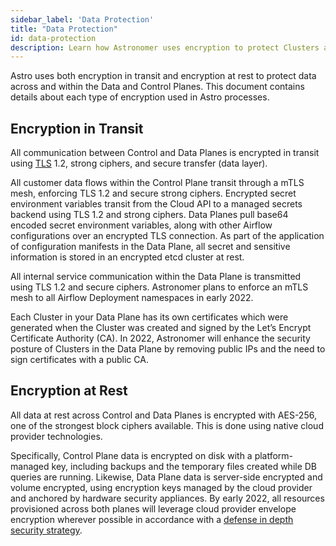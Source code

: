 ```yaml
---
sidebar_label: 'Data Protection'
title: "Data Protection"
id: data-protection
description: Learn how Astronomer uses encryption to protect Clusters and data.
---
```


Astro uses both encryption in transit and encryption at rest to protect data across and within the Data and Control Planes. This document contains details about each type of encryption used in Astro processes.

## Encryption in Transit

All communication between Control and Data Planes is encrypted in transit using [TLS](https://www.acunetix.com/blog/articles/tls-security-what-is-tls-ssl-part-1/) 1.2, strong ciphers, and secure transfer (data layer).

All customer data flows within the Control Plane transit through a mTLS mesh, enforcing TLS 1.2 and secure strong ciphers. Encrypted secret environment variables transit from the Cloud API to a managed secrets backend using TLS 1.2 and strong ciphers. Data Planes pull base64 encoded secret environment variables, along with other Airflow configurations over an encrypted TLS connection. As part of the application of configuration manifests in the Data Plane, all secret and sensitive information is stored in an encrypted etcd cluster at rest.

All internal service communication within the Data Plane is transmitted using TLS 1.2 and secure ciphers. Astronomer plans to enforce an mTLS mesh to all Airflow Deployment namespaces in early 2022.

Each Cluster in your Data Plane has its own certificates which were generated when the Cluster was created and signed by the Let’s Encrypt Certificate Authority (CA). In 2022, Astronomer will enhance the security posture of Clusters in the Data Plane by removing public IPs and the need to sign certificates with a public CA.

## Encryption at Rest

All data at rest across Control and Data Planes is encrypted with AES-256, one of the strongest block ciphers available. This is done using native cloud provider technologies.

Specifically, Control Plane data is encrypted on disk with a platform-managed key, including backups and the temporary files created while DB queries are running. Likewise, Data Plane data is server-side encrypted and volume encrypted, using encryption keys managed by the cloud provider and anchored by hardware security appliances. By early 2022, all resources provisioned across both planes will leverage cloud provider envelope encryption wherever possible in accordance with a [defense in depth security strategy](https://www.us-cert.gov/bsi/articles/knowledge/principles/defense-in-depth).
